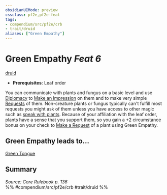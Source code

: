 ```yaml
---
obsidianUIMode: preview
cssclass: pf2e,pf2e-feat
tags:
- compendium/src/pf2e/crb
- trait/druid
aliases: ["Green Empathy"]
---
```

# Green Empathy  *Feat 6*  
[druid](rules/traits/druid.md "Druid Class Trait")  

- **Prerequisites**: Leaf order

You can communicate with plants and fungus on a basic level and use [Diplomacy](compendium/skills.md#Diplomacy) to [Make an Impression](rules/actions/make-an-impression.md) on them and to make very simple [Requests](rules/actions/request.md) of them. Non-creature plants or fungus typically can't fulfill most requests you might ask of them unless you have access to other magic such as [speak with plants](compendium/spells/speak-with-plants.md). Because of your affiliation with the leaf order, plants have a sense that you support them, so you gain a +2 circumstance bonus on your check to [Make a Request](rules/actions/request.md) of a plant using Green Empathy.

## Green Empathy leads to...

[Green Tongue](compendium/feats/green-tongue.md)

## Summary

*Source: Core Rulebook p. 136*  
%% #compendium/src/pf2e/crb #trait/druid %%